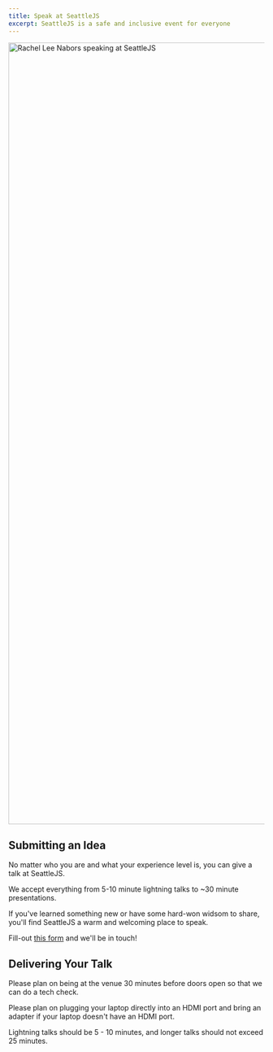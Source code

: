 ```yaml
---
title: Speak at SeattleJS
excerpt: SeattleJS is a safe and inclusive event for everyone
---
```

<img src="https://pbs.twimg.com/media/Fe6igRiaEAADO0N?format=jpg&name=large" alt="Rachel Lee Nabors speaking at SeattleJS" width="2048" height="1536" />

## Submitting an Idea

No matter who you are and what your experience level is, you can give a talk at SeattleJS. 

We accept everything from 5-10 minute lightning talks to ~30 minute presentations. 

If you've learned something new or have some hard-won widsom to share, you'll find SeattleJS a warm and welcoming place to speak.

Fill-out <a target="_blank" href="https://airtable.com/shrkvVTP37PnIqgoN">this form</a> and we'll be in touch!

## Delivering Your Talk

Please plan on being at the venue 30 minutes before doors open so that we can do a tech check. 

Please plan on plugging your laptop directly into an HDMI port and bring an adapter if your laptop doesn't have an HDMI port. 

Lightning talks should be 5 - 10 minutes, and longer talks should not exceed 25 minutes.